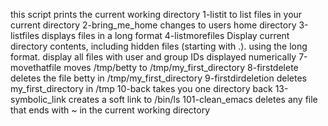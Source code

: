 this script prints the current working directory
1-listit to list files in your current directory
2-bring_me_home changes to users home directory
3-listfiles displays files in a long format
4-listmorefiles Display current directory contents, including hidden files (starting with .). using the long format.
display all files with user and group IDs displayed numerically
7-movethatfile moves /tmp/betty to /tmp/my_first_directory
8-firstdelete  deletes the file betty in /tmp/my_first_directory
9-firstdirdeletion deletes my_first_directory in /tmp
10-back takes you one directory back
13-symbolic_link creates a soft link to /bin/ls
101-clean_emacs deletes any file that ends with ~ in the current working directory

